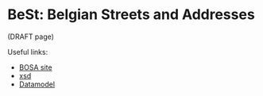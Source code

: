 # BeSt: Belgian Streets and Addresses
(DRAFT page)

Useful links:
- [BOSA site](https://dtservices.bosa.be/nl/services/service-integrator-fsb/catalogue-service-integrator/bestservices-s332)
- [xsd](https://vocab.belgif.be/ns)
- [Datamodel](https://github.com/belgif/thematic/blob/master/BeSt/Address.bmp)

